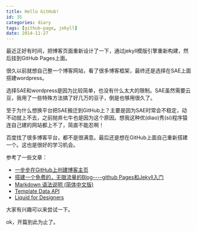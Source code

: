 ```yaml
---
title: Hello GitHub!
id: 35
categories: diary
tags: [github-page, jekyll]
date: 2014-11-27
---
```


最近正好有时间，把博客页面重新设计了一下，通过jekyll模版引擎重新构建，然后挂到GitHub Pages上面。

<!-- more -->

很久以前就想自己整一个博客网站，看了很多博客框架，最终还是选择在SAE上面搭建wordpress。

选择SAE和wordpress是因为比较简单，也没有什么太大的限制。SAE虽然需要云豆，我用了一些特殊方法搞了好几万的豆子，倒是也够用很久了。

至于为什么想换平台把SAE搬迁到GitHub上？主要是因为SAE时常会不稳定，动不动就上不去，之前抛弃七牛也是因为这个原因。想我这种优(diao)秀(si)程序猿连自己建的网站都上不了，简直不能忍啊！

百度找了很多博客平台，都不是很满意。最后还是想在GitHub上面自己重新搭建一个。这也是很好的学习机会。

参考了一些文章：

+ [一步步在GitHub上创建博客主页](http://www.pchou.info/web-build/2013/01/03/build-github-blog-page-01.html)
+ [搭建一个免费的，无限流量的Blog----github Pages和Jekyll入门](http://www.ruanyifeng.com/blog/2012/08/blogging_with_jekyll.html)
+ [Markdown 语法说明 (简体中文版)](http://wowubuntu.com/markdown/index.html)
+ [Template Data API](http://jekyllbootstrap.com/api/template-data-api.html)
+ [Liquid for Designers](https://github.com/Shopify/liquid/wiki/Liquid-for-Designers)

大家有兴趣可以来尝试一下。

ok，开篇到此为止了。
